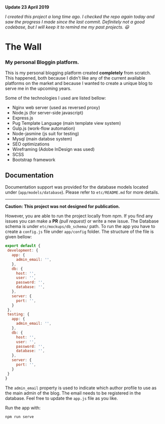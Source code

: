 **Update 23 April 2019**

*I created this project a long time ago. I checked the repo again today and saw the progress I made since the last commit. Definitely not a good codebase, but I will keep it to remind me my past projects. 😃*

# The Wall
### My personal Bloggin platform.

This is my personal blogging platform created **completely** from scratch. This happened, both because I didn't like any of the current available platforms on the market and because I wanted to create a unique blog to serve me in the upcoming years. 

Some of the technologies I used are listed bellow:

- Nginx web server (used as reversed proxy)
- Node.js (for server-side javascript)
- Express.js
- Pug Template Language (main template view system)
- Gulp.js (work-flow automation)
- Node-jasmine (js suit for testing)
- Mysql (main databse system)
- SEO optimizations
- Wireframing (Adobe InDesign was used)
- SCSS
- Bootstrap framework 

## Documentation

Documentation support was provided for the database models located under (`app/models/database`). Please refer to `etc/README.md` for more details.

---

**Caution: This project was not designed for publication.**

 However, you are able to run the project locally from npm. If you find any issues you can make a **PR** *(pull request)* or write a new issue. The Database schema is under `etc/mockups/db_schema/` path. To run the app you have to create a `config.js` file under `app/config` folder. The structure of the file is given bellow:

 ```js
export default {
  development: {
    app: {
      admin_email: '',
    },
    db: {
      host: '',
      user: '',
      password: '',
      database: '',
    },
    server: {
      port: '',
    }
  },
  testing: {
    app: {
      admin_email: '',
    },
    db: {
      host: '',
      user: '',
      password: '',
      database: '',
    },
    server: {
      port: '',
    }
  }
}
```

The `admin_email` property is used to indicate which author profile to use as the main admin of the blog. The email needs to be registered in the database. Feel free to update the `app.js` file as you like. 

Run the app with:

```
npm run serve
```
